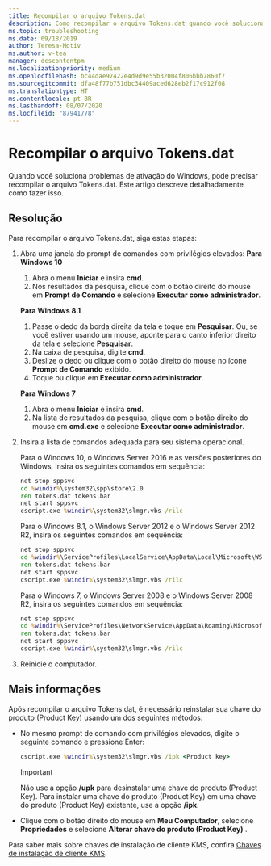 ```yaml
---
title: Recompilar o arquivo Tokens.dat
description: Como recompilar o arquivo Tokens.dat quando você soluciona problemas de ativação do Windows
ms.topic: troubleshooting
ms.date: 09/18/2019
author: Teresa-Motiv
ms.author: v-tea
manager: dcscontentpm
ms.localizationpriority: medium
ms.openlocfilehash: bc44dae97422e4d9d9e55b32004f806bbb7860f7
ms.sourcegitcommit: dfa48f77b751dbc34409aced628eb2f17c912f08
ms.translationtype: HT
ms.contentlocale: pt-BR
ms.lasthandoff: 08/07/2020
ms.locfileid: "87941778"
---
```

# <a name="rebuild-the-tokensdat-file"></a>Recompilar o arquivo Tokens.dat

Quando você soluciona problemas de ativação do Windows, pode precisar recompilar o arquivo Tokens.dat. Este artigo descreve detalhadamente como fazer isso.

## <a name="resolution"></a>Resolução

Para recompilar o arquivo Tokens.dat, siga estas etapas:

1. Abra uma janela do prompt de comandos com privilégios elevados: **Para Windows 10**

   1. Abra o menu **Iniciar** e insira **cmd**.
   1. Nos resultados da pesquisa, clique com o botão direito do mouse em **Prompt de Comando** e selecione **Executar como administrador**.

   **Para Windows 8.1**
   1. Passe o dedo da borda direita da tela e toque em **Pesquisar**. Ou, se você estiver usando um mouse, aponte para o canto inferior direito da tela e selecione **Pesquisar**.
   1. Na caixa de pesquisa, digite **cmd**.
   1. Deslize o dedo ou clique com o botão direito do mouse no ícone **Prompt de Comando** exibido.
   1. Toque ou clique em **Executar como administrador**.

   **Para Windows 7**
   1. Abra o menu **Iniciar** e insira **cmd**.
   1. Na lista de resultados da pesquisa, clique com o botão direito do mouse em **cmd.exe** e selecione **Executar como administrador**.

1. Insira a lista de comandos adequada para seu sistema operacional.

   Para o Windows 10, o Windows Server 2016 e as versões posteriores do Windows, insira os seguintes comandos em sequência:
   ```cmd
   net stop sppsvc
   cd %windir%\system32\spp\store\2.0
   ren tokens.dat tokens.bar
   net start sppsvc
   cscript.exe %windir%\system32\slmgr.vbs /rilc
   ```
   Para o Windows 8.1, o Windows Server 2012 e o Windows Server 2012 R2, insira os seguintes comandos em sequência:
   ```cmd
   net stop sppsvc
   cd %windir%\ServiceProfiles\LocalService\AppData\Local\Microsoft\WSLicense
   ren tokens.dat tokens.bar
   net start sppsvc
   cscript.exe %windir%\system32\slmgr.vbs /rilc
   ```
   Para o Windows 7, o Windows Server 2008 e o Windows Server 2008 R2, insira os seguintes comandos em sequência:
   ```cmd
   net stop sppsvc
   cd %windir%\ServiceProfiles\NetworkService\AppData\Roaming\Microsoft\SoftwareProtectionPlatform
   ren tokens.dat tokens.bar
   net start sppsvc
   cscript.exe %windir%\system32\slmgr.vbs /rilc
   ```
1. Reinicie o computador.

## <a name="more-information"></a>Mais informações

Após recompilar o arquivo Tokens.dat, é necessário reinstalar sua chave do produto (Product Key) usando um dos seguintes métodos:

- No mesmo prompt de comando com privilégios elevados, digite o seguinte comando e pressione Enter:

   ```cmd
   cscript.exe %windir%\system32\slmgr.vbs /ipk <Product key>
   ```

  > [!IMPORTANT]
  > Não use a opção **/upk** para desinstalar uma chave do produto (Product Key). Para instalar uma chave do produto (Product Key) em uma chave do produto (Product Key) existente, use a opção **/ipk**.
- Clique com o botão direito do mouse em **Meu Computador**, selecione **Propriedades** e selecione **Alterar chave do produto (Product Key)** .

Para saber mais sobre chaves de instalação de cliente KMS, confira [Chaves de instalação de cliente KMS](kmsclientkeys.md).
